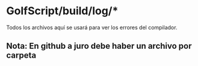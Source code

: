 # GolfScript/build/log/*
Todos los archivos aquí se usará para ver los errores del compilador.

## Nota: En github a juro debe haber un archivo por carpeta
